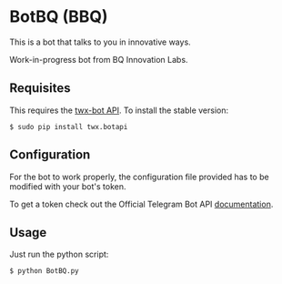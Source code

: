 # BotBQ (BBQ) #

This is a bot that talks to you in innovative ways.

Work-in-progress bot from BQ Innovation Labs.

## Requisites ##
This requires the [twx-bot API](https://github.com/datamachine/twx.botapi). To install the stable version:

    $ sudo pip install twx.botapi

## Configuration ##
For the bot to work properly, the configuration file provided has to be modified with your bot's token.

To get a token check out the Official Telegram Bot API [documentation](https://core.telegram.org/bots/api).

## Usage ##
Just run the python script:

    $ python BotBQ.py
